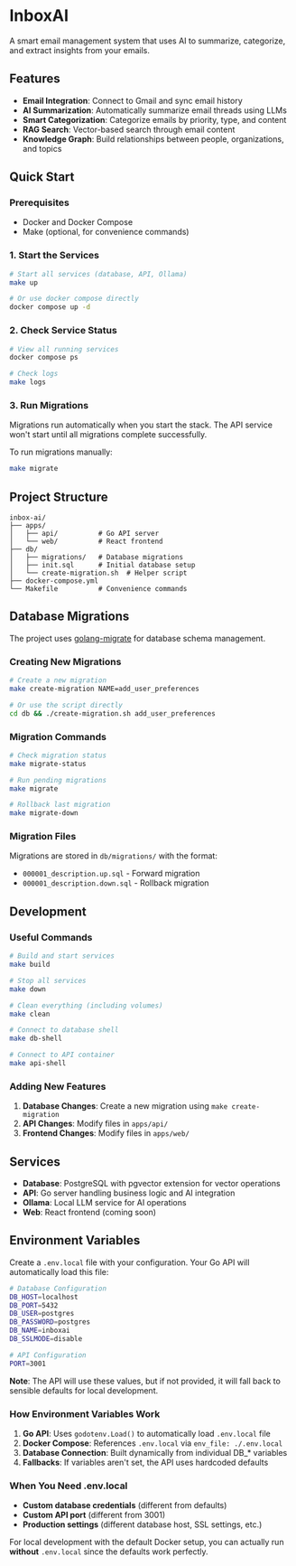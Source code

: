 # InboxAI

A smart email management system that uses AI to summarize, categorize, and extract insights from your emails.

## Features

- **Email Integration**: Connect to Gmail and sync email history
- **AI Summarization**: Automatically summarize email threads using LLMs
- **Smart Categorization**: Categorize emails by priority, type, and content
- **RAG Search**: Vector-based search through email content
- **Knowledge Graph**: Build relationships between people, organizations, and topics

## Quick Start

### Prerequisites

- Docker and Docker Compose
- Make (optional, for convenience commands)

### 1. Start the Services

```bash
# Start all services (database, API, Ollama)
make up

# Or use docker compose directly
docker compose up -d
```

### 2. Check Service Status

```bash
# View all running services
docker compose ps

# Check logs
make logs
```

### 3. Run Migrations

Migrations run automatically when you start the stack. The API service won't start until all migrations complete successfully.

To run migrations manually:

```bash
make migrate
```

## Project Structure

```
inbox-ai/
├── apps/
│   ├── api/          # Go API server
│   └── web/          # React frontend
├── db/
│   ├── migrations/   # Database migrations
│   ├── init.sql      # Initial database setup
│   └── create-migration.sh  # Helper script
├── docker-compose.yml
└── Makefile          # Convenience commands
```

## Database Migrations

The project uses [golang-migrate](https://github.com/golang-migrate/migrate) for database schema management.

### Creating New Migrations

```bash
# Create a new migration
make create-migration NAME=add_user_preferences

# Or use the script directly
cd db && ./create-migration.sh add_user_preferences
```

### Migration Commands

```bash
# Check migration status
make migrate-status

# Run pending migrations
make migrate

# Rollback last migration
make migrate-down
```

### Migration Files

Migrations are stored in `db/migrations/` with the format:

- `000001_description.up.sql` - Forward migration
- `000001_description.down.sql` - Rollback migration

## Development

### Useful Commands

```bash
# Build and start services
make build

# Stop all services
make down

# Clean everything (including volumes)
make clean

# Connect to database shell
make db-shell

# Connect to API container
make api-shell
```

### Adding New Features

1. **Database Changes**: Create a new migration using `make create-migration`
2. **API Changes**: Modify files in `apps/api/`
3. **Frontend Changes**: Modify files in `apps/web/`

## Services

- **Database**: PostgreSQL with pgvector extension for vector operations
- **API**: Go server handling business logic and AI integration
- **Ollama**: Local LLM service for AI operations
- **Web**: React frontend (coming soon)

## Environment Variables

Create a `.env.local` file with your configuration. Your Go API will automatically load this file:

```bash
# Database Configuration
DB_HOST=localhost
DB_PORT=5432
DB_USER=postgres
DB_PASSWORD=postgres
DB_NAME=inboxai
DB_SSLMODE=disable

# API Configuration
PORT=3001
```

**Note**: The API will use these values, but if not provided, it will fall back to sensible defaults for local development.

### How Environment Variables Work

1. **Go API**: Uses `godotenv.Load()` to automatically load `.env.local` file
2. **Docker Compose**: References `.env.local` via `env_file: ./.env.local`
3. **Database Connection**: Built dynamically from individual DB\_\* variables
4. **Fallbacks**: If variables aren't set, the API uses hardcoded defaults

### When You Need .env.local

- **Custom database credentials** (different from defaults)
- **Custom API port** (different from 3001)
- **Production settings** (different database host, SSL settings, etc.)

For local development with the default Docker setup, you can actually run **without** `.env.local` since the defaults work perfectly.
